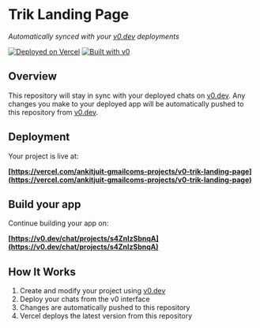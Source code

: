 # Trik Landing Page

*Automatically synced with your [v0.dev](https://v0.dev) deployments*

[![Deployed on Vercel](https://img.shields.io/badge/Deployed%20on-Vercel-black?style=for-the-badge&logo=vercel)](https://vercel.com/ankitjuit-gmailcoms-projects/v0-trik-landing-page)
[![Built with v0](https://img.shields.io/badge/Built%20with-v0.dev-black?style=for-the-badge)](https://v0.dev/chat/projects/s4ZnIzSbnqA)

## Overview

This repository will stay in sync with your deployed chats on [v0.dev](https://v0.dev).
Any changes you make to your deployed app will be automatically pushed to this repository from [v0.dev](https://v0.dev).

## Deployment

Your project is live at:

**[https://vercel.com/ankitjuit-gmailcoms-projects/v0-trik-landing-page](https://vercel.com/ankitjuit-gmailcoms-projects/v0-trik-landing-page)**

## Build your app

Continue building your app on:

**[https://v0.dev/chat/projects/s4ZnIzSbnqA](https://v0.dev/chat/projects/s4ZnIzSbnqA)**

## How It Works

1. Create and modify your project using [v0.dev](https://v0.dev)
2. Deploy your chats from the v0 interface
3. Changes are automatically pushed to this repository
4. Vercel deploys the latest version from this repository
